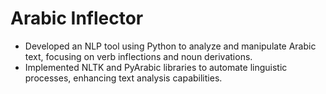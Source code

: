 # Arabic Inflector
- Developed an NLP tool using Python to analyze and manipulate Arabic text, focusing on verb inflections and noun derivations.
- Implemented NLTK and PyArabic libraries to automate linguistic processes, enhancing text analysis capabilities.

